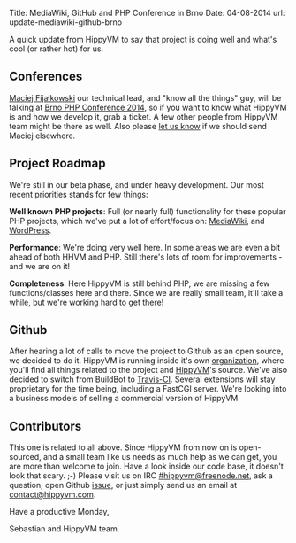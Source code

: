 Title:   MediaWiki, GitHub and PHP Conference in Brno
Date:    04-08-2014
url:     update-mediawiki-github-brno


A quick update from HippyVM to say that project is doing well and what's cool (or rather hot) for us.


Conferences
-----------
[Maciej Fijałkowski](https://twitter.com/fijall) our technical lead, and "know all the things" guy, 
will be talking at [Brno PHP Conference 2014](https://www.brnophp.cz/conference-2014), 
so if you want to know what HippyVM is and how we develop it, grab a ticket. 
A few other people from HippyVM team might be there as well. 
Also please [let us know](https://twitter.com/hippyvm) if we should send Maciej elsewhere. 


Project Roadmap
---------------

We're still in our beta phase, and under heavy development.
Our most recent priorities stands for few things:

**Well known PHP projects**: Full (or nearly full) functionality for these popular PHP projects, 
which we've put a lot of effort/focus on: [MediaWiki](https://www.mediawiki.org/wiki/MediaWiki),
and [WordPress](http://wordpress.org/).   

**Performance**: We're doing very well here. In some areas we are even a bit ahead of both HHVM and PHP. Still there's lots of room for improvements - and we are on it!

**Completeness**: Here HippyVM is still behind PHP, we are missing a few functions/classes here and there. 
Since we are really small team, it'll take a while, but we're working hard to get there!


Github
------
After hearing a lot of calls to move the project to Github as an open source,
we decided to do it. HippyVM is running inside it's own [organization](https://github.com/hippyvm/hippyvm),
where you'll find all things related to the project and [HippyVM](https://github.com/hippyvm/hippyvm)'s
source.  We've also decided to switch from BuildBot to [Travis-CI](https://travis-ci.org/hippyvm/hippyvm). 
Several extensions will stay proprietary for the time being, including a FastCGI server. 
We're looking into a business models of selling a commercial version of HippyVM


Contributors
------------
This one is related to all above. Since HippyVM from now on is open-sourced,
and a small team like us needs as much help as we can get, you are more than welcome to join.
Have a look inside our code base, it doesn't look that scary. ;-)
Please visit us on IRC [#hippyvm@freenode.net](http://webchat.freenode.net/?channels=hippyvm),
ask a question, open Github [issue](https://github.com/hippyvm/hippyvm/issues),
or just simply send us an email at [contact@hippyvm.com](mailto:contact@hippyvm.com).


Have a productive Monday,

Sebastian and HippyVM team. 
